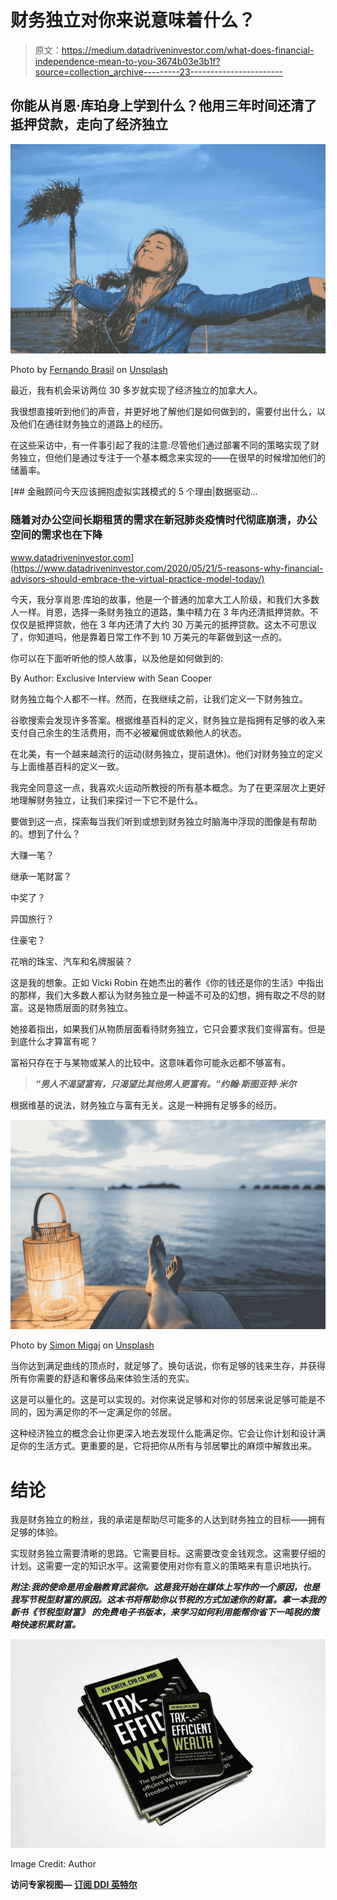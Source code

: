 # 财务独立对你来说意味着什么？

> 原文：<https://medium.datadriveninvestor.com/what-does-financial-independence-mean-to-you-3674b03e3b1f?source=collection_archive---------23----------------------->

## 你能从肖恩·库珀身上学到什么？他用三年时间还清了抵押贷款，走向了经济独立

![](img/61aaaff60e9398badba265092bef02ff.png)

Photo by [Fernando Brasil](https://unsplash.com/@nandovish?utm_source=unsplash&utm_medium=referral&utm_content=creditCopyText) on [Unsplash](https://unsplash.com/s/photos/financial-freedom?utm_source=unsplash&utm_medium=referral&utm_content=creditCopyText)

最近，我有机会采访两位 30 多岁就实现了经济独立的加拿大人。

我很想直接听到他们的声音，并更好地了解他们是如何做到的，需要付出什么，以及他们在通往财务独立的道路上的经历。

在这些采访中，有一件事引起了我的注意:尽管他们通过部署不同的策略实现了财务独立，但他们是通过专注于一个基本概念来实现的——在很早的时候增加他们的储蓄率。

[](https://www.datadriveninvestor.com/2020/05/21/5-reasons-why-financial-advisors-should-embrace-the-virtual-practice-model-today/) [## 金融顾问今天应该拥抱虚拟实践模式的 5 个理由|数据驱动…

### 随着对办公空间长期租赁的需求在新冠肺炎疫情时代彻底崩溃，办公空间的需求也在下降

www.datadriveninvestor.com](https://www.datadriveninvestor.com/2020/05/21/5-reasons-why-financial-advisors-should-embrace-the-virtual-practice-model-today/) 

今天，我分享肖恩·库珀的故事，他是一个普通的加拿大工人阶级，和我们大多数人一样。肖恩，选择一条财务独立的道路，集中精力在 3 年内还清抵押贷款。不仅仅是抵押贷款，他在 3 年内还清了大约 30 万美元的抵押贷款。这太不可思议了，你知道吗，他是靠着日常工作不到 10 万美元的年薪做到这一点的。

你可以在下面听听他的惊人故事，以及他是如何做到的:

By Author: Exclusive Interview with Sean Cooper

财务独立每个人都不一样。然而，在我继续之前，让我们定义一下财务独立。

谷歌搜索会发现许多答案。根据维基百科的定义，财务独立是指拥有足够的收入来支付自己余生的生活费用，而不必被雇佣或依赖他人的状态。

在北美，有一个越来越流行的运动(财务独立，提前退休)。他们对财务独立的定义与上面维基百科的定义一致。

我完全同意这一点，我喜欢火运动所教授的所有基本概念。为了在更深层次上更好地理解财务独立，让我们来探讨一下它不是什么。

要做到这一点，探索每当我们听到或想到财务独立时脑海中浮现的图像是有帮助的。想到了什么？

大赚一笔？

继承一笔财富？

中奖了？

异国旅行？

住豪宅？

花哨的珠宝、汽车和名牌服装？

这是我的想象。正如 Vicki Robin 在她杰出的著作《你的钱还是你的生活》中指出的那样，我们大多数人都认为财务独立是一种遥不可及的幻想，拥有取之不尽的财富。这是物质层面的财务独立。

她接着指出，如果我们从物质层面看待财务独立，它只会要求我们变得富有。但是到底什么才算富有呢？

富裕只存在于与某物或某人的比较中。这意味着你可能永远都不够富有。

> ***“男人不渴望富有，只渴望比其他男人更富有。”约翰·斯图亚特·米尔***

根据维基的说法，财务独立与富有无关。这是一种拥有足够多的经历。

![](img/27e12701cda99250729fb5eda740d468.png)

Photo by [Simon Migaj](https://unsplash.com/@simonmigaj?utm_source=unsplash&utm_medium=referral&utm_content=creditCopyText) on [Unsplash](https://unsplash.com/s/photos/exotic-travel?utm_source=unsplash&utm_medium=referral&utm_content=creditCopyText)

当你达到满足曲线的顶点时，就足够了。换句话说，你有足够的钱来生存，并获得所有你需要的舒适和奢侈品来体验生活的充实。

这是可以量化的。这是可以实现的。对你来说足够和对你的邻居来说足够可能是不同的，因为满足你的不一定满足你的邻居。

这种经济独立的概念会让你更深入地去发现什么能满足你。它会让你计划和设计满足你的生活方式。更重要的是，它将把你从所有与邻居攀比的麻烦中解救出来。

# 结论

我是财务独立的粉丝，我的承诺是帮助尽可能多的人达到财务独立的目标——拥有足够的体验。

实现财务独立需要清晰的思路。它需要目标。这需要改变金钱观念。这需要仔细的计划。这需要一定的知识水平。这需要使用对你有意义的策略来有意识地执行。

***附注:我的使命是用金融教育武装你。这是我开始在媒体上写作的一个原因，也是我写节税型财富的原因。这本书将帮助你以节税的方式加速你的财富。拿一本我的新书《节税型财富》*** ***的免费电子书版本，来学习如何利用能帮你省下一吨税的策略快速积累财富。***

![](img/b920449ab2bf88f79931cc3a3960b34d.png)

Image Credit: Author

**访问专家视图—** [**订阅 DDI 英特尔**](https://datadriveninvestor.com/ddi-intel)